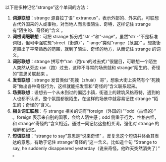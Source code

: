 以下是多种记忆“strange”这个单词的方法：
1. **词源联想**：strange 源自拉丁语“ extraneus”，表示外部的、外来的。可联想古代外国来的人或事物，对当地人而言很陌生、奇特，这样记住 strange 有“陌生的、奇怪的”含义 。
2. **词根词缀联想**：可把 strange 拆分成“str -”和“-ange”，虽然“str -”不是标准词根，但可牵强联想“street（街道）”，“-ange”类似“range（范围）” 。想象街道超出了平常熟悉的范围，就到了陌生、奇怪的地方，从而记住 strange 的词义。 
3. **词形联想**：strange 拼写中“ran（跑run的过去式）”很醒目，可联想一个陌生人突然从旁边 ran（跑）过去，这种不寻常的场景就和 strange“陌生的、奇怪的”意思关联起来 。 
4. **发音联想**：strange 发音类似“死拽（zhuài） 哥”，想象大街上突然有个“死拽哥”做出各种奇怪行为，这样就能把发音和“奇怪的”含义联系起来。 
5. **场景联想**：设想去一个从未到过的偏远小镇，街道上的建筑风格奇特，遇到的人也都不认识，整个氛围都很陌生，在这样的场景中就容易记住 strange “陌生的；奇怪的”含义。 
6. **相关词汇联想**：与 strange 相关的词有“foreign（外国的）”“odd（古怪的）” 。foreign 表示来自别的国家，会给人陌生感；odd 侧重于行为、性格古怪，和 strange“奇怪的”含义相近。通过一同记忆这些相关词，强化对 strange 的理解和记忆。 
7. **短语联想**：“strange to say”意思是“说来奇怪” 。反复念这个短语并体会其表达的意思，有助于记住 strange“奇怪的”这一含义。比如造个句 “Strange to say, he suddenly disappeared yesterday（说来奇怪，他昨天突然消失了）” 。 